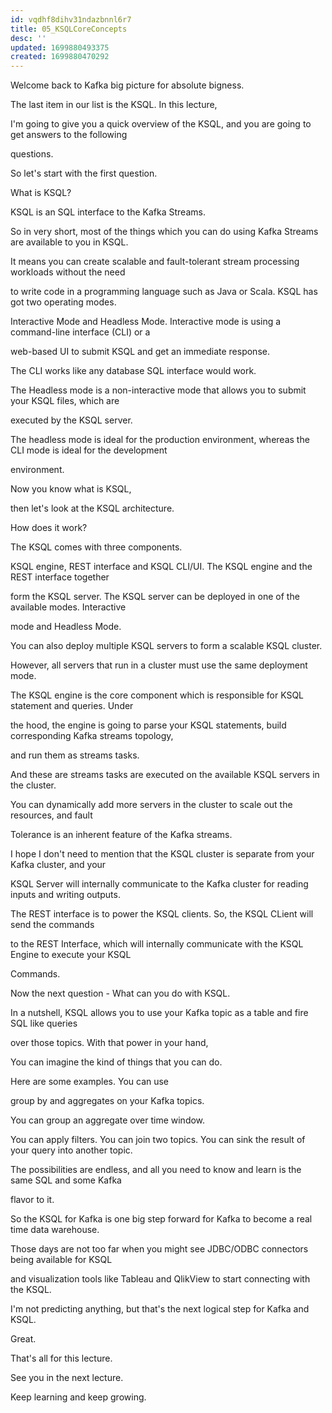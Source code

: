 ```yaml
---
id: vqdhf8dihv31ndazbnnl6r7
title: 05_KSQLCoreConcepts
desc: ''
updated: 1699880493375
created: 1699880470292
---
```

Welcome back to Kafka big picture for absolute bigness.

The last item in our list is the KSQL. In this lecture,

I'm going to give you a quick overview of the KSQL, and you are going to get answers to the following

questions.

So let's start with the first question.

What is KSQL?

KSQL is an SQL interface to the Kafka Streams.

So in very short, most of the things which you can do using Kafka Streams are available to you in KSQL.

It means you can create scalable and fault-tolerant stream processing workloads without the need

to write code in a programming language such as Java or Scala. KSQL has got two operating modes.

Interactive Mode and Headless Mode. Interactive mode is using a command-line interface (CLI) or a

web-based UI to submit KSQL and get an immediate response.

The CLI works like any database SQL interface would work.

The Headless mode is a non-interactive mode that allows you to submit your KSQL files, which are

executed by the KSQL server.

The headless mode is ideal for the production environment, whereas the CLI mode is ideal for the development

environment.

Now you know what is KSQL,

then let's look at the KSQL architecture.

How does it work?

The KSQL comes with three components.

KSQL engine, REST interface and KSQL CLI/UI. The KSQL engine and the REST interface together

form the KSQL server. The KSQL server can be deployed in one of the available modes. Interactive

mode and Headless Mode.

You can also deploy multiple KSQL servers to form a scalable KSQL cluster.

However, all servers that run in a cluster must use the same deployment mode.

The KSQL engine is the core component which is responsible for KSQL statement and queries. Under

the hood, the engine is going to parse your KSQL statements, build corresponding Kafka streams topology,

and run them as streams tasks.

And these are streams tasks are executed on the available KSQL servers in the cluster.

You can dynamically add more servers in the cluster to scale out the resources, and fault

Tolerance is an inherent feature of the Kafka streams.

I hope I don't need to mention that the KSQL cluster is separate from your Kafka cluster, and your

KSQL Server will internally communicate to the Kafka cluster for reading inputs and writing outputs.

The REST interface is to power the KSQL clients. So, the KSQL CLient will send the commands

to the REST Interface, which will internally communicate with the KSQL Engine to execute your KSQL

Commands.

Now the next question - What can you do with KSQL.

In a nutshell, KSQL allows you to use your Kafka topic as a table and fire SQL like queries

over those topics. With that power in your hand,

You can imagine the kind of things that you can do.

Here are some examples. You can use

group by and aggregates on your Kafka topics.

You can group an aggregate over time window.

You can apply filters. You can join two topics. You can sink the result of your query into another topic.

The possibilities are endless, and all you need to know and learn is the same SQL and some Kafka

flavor to it.

So the KSQL for Kafka is one big step forward for Kafka to become a real time data warehouse.

Those days are not too far when you might see JDBC/ODBC connectors being available for KSQL

and visualization tools like Tableau and QlikView to start connecting with the KSQL.

I'm not predicting anything, but that's the next logical step for Kafka and KSQL.

Great.

That's all for this lecture.

See you in the next lecture.

Keep learning and keep growing.